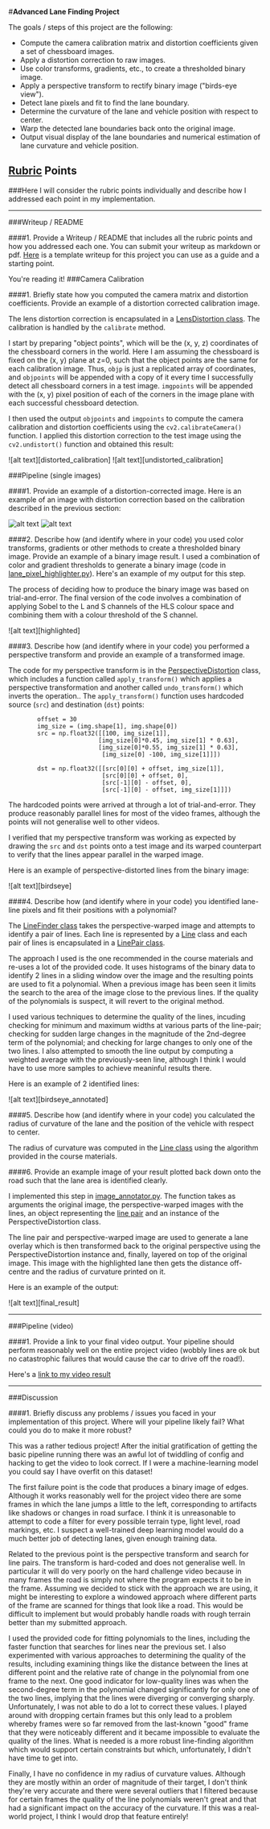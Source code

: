 #**Advanced Lane Finding Project**

The goals / steps of this project are the following:

* Compute the camera calibration matrix and distortion coefficients given a set of chessboard images.
* Apply a distortion correction to raw images.
* Use color transforms, gradients, etc., to create a thresholded binary image.
* Apply a perspective transform to rectify binary image ("birds-eye view").
* Detect lane pixels and fit to find the lane boundary.
* Determine the curvature of the lane and vehicle position with respect to center.
* Warp the detected lane boundaries back onto the original image.
* Output visual display of the lane boundaries and numerical estimation of lane curvature and vehicle position.

[//]: # (Image References)

[undistorted]: ./images/undistorted.jpg "undistorted"
[distorted]: ./images/distorted.jpg "distorted"
[image2]: ./images/undistorted_calibration/calibration01.jpg "distorted_calibration"
[image2]: ./images/undistorted_calibration/calibration01.jpg_undistorted "undistorted_calibration"


[video1]: ./annotated.mp4 "Video"

## [Rubric](https://review.udacity.com/#!/rubrics/571/view) Points
###Here I will consider the rubric points individually and describe how I addressed each point in my implementation.  

---
###Writeup / README

####1. Provide a Writeup / README that includes all the rubric points and how you addressed each one.  You can submit your writeup as markdown or pdf.  [Here](https://github.com/udacity/CarND-Advanced-Lane-Lines/blob/master/writeup_template.md) is a template writeup for this project you can use as a guide and a starting point.  

You're reading it!
###Camera Calibration

####1. Briefly state how you computed the camera matrix and distortion coefficients. Provide an example of a distortion corrected calibration image.

The lens distortion correction is encapsulated in a [LensDistortion class](https://github.com/donallmc/CarND-Advanced-Lane-Lines/blob/master/src/lens_distortion.py). The calibration is handled by the ```calibrate``` method.

I start by preparing "object points", which will be the (x, y, z) coordinates of the chessboard corners in the world. Here I am assuming the chessboard is fixed on the (x, y) plane at z=0, such that the object points are the same for each calibration image.  Thus, `objp` is just a replicated array of coordinates, and `objpoints` will be appended with a copy of it every time I successfully detect all chessboard corners in a test image.  `imgpoints` will be appended with the (x, y) pixel position of each of the corners in the image plane with each successful chessboard detection.  

I then used the output `objpoints` and `imgpoints` to compute the camera calibration and distortion coefficients using the `cv2.calibrateCamera()` function.  I applied this distortion correction to the test image using the `cv2.undistort()` function and obtained this result: 

![alt text][distorted_calibration]
![alt text][undistorted_calibration]

###Pipeline (single images)

####1. Provide an example of a distortion-corrected image.
Here is an example of an image with distortion correction based on the calibration described in the previous section:

![alt text][distorted]
![alt text][undistorted]

####2. Describe how (and identify where in your code) you used color transforms, gradients or other methods to create a thresholded binary image.  Provide an example of a binary image result.
I used a combination of color and gradient thresholds to generate a binary image (code in [lane_pixel_highlighter.py](https://github.com/donallmc/CarND-Advanced-Lane-Lines/blob/master/src/lane_pixel_highlighter.py#L15-L45)).  Here's an example of my output for this step.

The process of deciding how to produce the binary image was based on trial-and-error. The final version of the code involves a combination of applying Sobel to the L and S channels of the HLS colour space and combining them with a colour threshold of the S channel.

![alt text][highlighted]

####3. Describe how (and identify where in your code) you performed a perspective transform and provide an example of a transformed image.

The code for my perspective transform is in the [PerspectiveDistortion](https://github.com/donallmc/CarND-Advanced-Lane-Lines/blob/master/src/perspective.py) class, which includes a function called `apply_transform()` which applies a perspective transformation and another called `undo_transform()` which inverts the operation..  The `apply_transform()` function uses hardcoded source (`src`) and destination (`dst`) points:

```
        offset = 30
        img_size = (img.shape[1], img.shape[0])
        src = np.float32([[100, img_size[1]],
                         [img_size[0]*0.45, img_size[1] * 0.63],
                         [img_size[0]*0.55, img_size[1] * 0.63],
                          [img_size[0] -100, img_size[1]]])
                                
        dst = np.float32([[src[0][0] + offset, img_size[1]],
                          [src[0][0] + offset, 0],
                          [src[-1][0] - offset, 0],
                          [src[-1][0] - offset, img_size[1]]])

```
The hardcoded points were arrived at through a lot of trial-and-error. They produce reasonably parallel lines for most of the video frames, although the points will not generalise well to other videos.

I verified that my perspective transform was working as expected by drawing the `src` and `dst` points onto a test image and its warped counterpart to verify that the lines appear parallel in the warped image.

Here is an example of perspective-distorted lines from the binary image:

![alt text][birdseye]

####4. Describe how (and identify where in your code) you identified lane-line pixels and fit their positions with a polynomial?

The [LineFinder class](https://github.com/donallmc/CarND-Advanced-Lane-Lines/blob/master/src/line_finder.py) takes the perspective-warped image and attempts to identify a pair of lines. Each line is represented by a [Line](https://github.com/donallmc/CarND-Advanced-Lane-Lines/blob/master/src/line.py) class and each pair of lines is encapsulated in a [LinePair class](https://github.com/donallmc/CarND-Advanced-Lane-Lines/blob/master/src/line_pair.py).

The approach I used is the one recommended in the course materials and re-uses a lot of the provided code. It uses histograms of the binary data to identify 2 lines in a sliding window over the image and the resulting points are used to fit a polynomial. When a previous image has been seen it limits the search to the area of the image close to the previous lines. If the quality of the polynomials is suspect, it will revert to the original method.

I used various techniques to determine the quality of the lines, incuding checking for minimum and maximum widths at various parts of the line-pair; checking for sudden large changes in the magnitude of the 2nd-degree term of the polynomial; and checking for large changes to only one of the two lines. I also attempted to smooth the line output by computing a weighted average with the previously-seen line, although I think I would have to use more samples to achieve meaninful results there.

Here is an example of 2 identified lines:

![alt text][birdseye_annotated]

####5. Describe how (and identify where in your code) you calculated the radius of curvature of the lane and the position of the vehicle with respect to center.

The radius of curvature was computed in the [Line class](https://github.com/donallmc/CarND-Advanced-Lane-Lines/blob/master/src/line.py#L22-L26) using the algorithm provided in the course materials.

####6. Provide an example image of your result plotted back down onto the road such that the lane area is identified clearly.

I implemented this step in [image_annotator.py](https://github.com/donallmc/CarND-Advanced-Lane-Lines/blob/master/src/image_annotator.py). The function takes as arguments the original image, the perspective-warped images with the lines, an object representing the [line pair](https://github.com/donallmc/CarND-Advanced-Lane-Lines/blob/master/src/line_pair.py) and an instance of the PerspectiveDistortion class.

The line pair and perspective-warped image are used to generate a lane overlay which is then transformed back to the original perspective using the PerspectiveDistortion instance and, finally, layered on top of the original image. This image with the highlighted lane then gets the distance off-centre and the radius of curvature printed on it.

Here is an example of the output:

![alt text][final_result]

---

###Pipeline (video)

####1. Provide a link to your final video output.  Your pipeline should perform reasonably well on the entire project video (wobbly lines are ok but no catastrophic failures that would cause the car to drive off the road!).

Here's a [link to my video result](https://github.com/donallmc/CarND-Advanced-Lane-Lines/blob/master/annotated.mp4)

---

###Discussion

####1. Briefly discuss any problems / issues you faced in your implementation of this project.  Where will your pipeline likely fail?  What could you do to make it more robust?

This was a rather tedious project! After the initial gratification of getting the basic pipeline running there was an awful lot of twiddling of config and hacking to get the video to look correct. If I were a machine-learning model you could say I have overfit on this dataset!

The first failure point is the code that produces a binary image of edges. Although it works reasonably well for the project video there are some frames in which the lane jumps a little to the left, corresponding to artifacts like shadows or changes in road surface. I think it is unreasonable to attempt to code a filter for every possible terrain type, light level, road markings, etc. I suspect a well-trained deep learning model would do a much better job of detecting lanes, given enough training data.

Related to the previous point is the perspective transform and search for line pairs. The transform is hard-coded and does not generalise well. In particular it will do very poorly on the hard challenge video because in many frames the road is simply not where the program expects it to be in the frame. Assuming we decided to stick with the approach we are using, it might be interesting to explore a windowed approach where different parts of the frame are scanned for things that look like a road. This would be difficult to implement but would probably handle roads with rough terrain better than my submitted approach.

I used the provided code for fitting polynomials to the lines, including the faster function that searches for lines near the previous set. I also experimented with various approaches to determining the quality of the results, including examining things like the distance between the lines at different point and the relative rate of change in the polynomial from one frame to the next. One good indicator for low-quality lines was when the second-degree term in the polynomial changed significantly for only one of the two lines, implying that the lines were diverging or converging sharply. Unfortunately, I was not able to do a lot to correct these values. I played around with dropping certain frames but this only lead to a problem whereby frames were so far removed from the last-known "good" frame that they were noticeably different and it became impossible to evaluate the quality of the lines. What is needed is a more robust line-finding algorithm which would support certain constraints but which, unfortunately, I didn't have time to get into.

Finally, I have no confidence in my radius of curvature values. Although they are mostly within an order of magnitude of their target, I don't think they're very accurate and there were several outliers that I filtered because for certain frames the quality of the line polynomials weren't great and that had a significant impact on the accuracy of the curvature. If this was a real-world project, I think I would drop that feature entirely!
